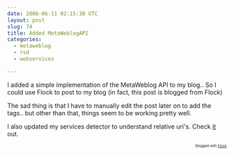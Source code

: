 ```yaml
---
date: 2006-06-11 02:15:30 UTC
layout: post
slug: 74
title: Added MetaWeblogAPI
categories:
  - metaweblog
  - rsd
  - webservices

---
```

<p>I added a simple implementation of the MetaWeblog API to my blog.. So I could use Flock to post to my blog (in fact, this post is blogged from Flock)</p>

<p>The sad thing is that I have to manually edit the post later on to add the tags.. but other than that, things seem to be working pretty well.</p>

<p>I also updated my services detector to understand relative uri's. Check <a href="/blogdetect?uri=http%3A%2F%2Fwww.rooftopsolutions.nl">it</a> out.<br/>
</p>

<p style="text-align: right; font-size: 8px">Blogged with <a href="http://www.flock.com" title="Flock" >Flock</a></p>